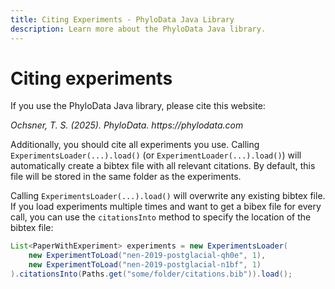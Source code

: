 ```yaml
---
title: Citing Experiments - PhyloData Java Library
description: Learn more about the PhyloData Java library.
---
```


# Citing experiments

If you use the PhyloData Java library, please cite this website:

_Ochsner, T. S. (2025). PhyloData. https://phylodata.com_

Additionally, you should cite all experiments you use. Calling `ExperimentsLoader(...).load()` (or `ExperimentLoader(...).load()`) will automatically create a bibtex file with all relevant citations. By default, this file will be stored in the same folder as the experiments.

Calling `ExperimentsLoader(...).load()` will overwrite any existing bibtex file. If you load experiments multiple times and want to get a bibex file for every call, you can use the `citationsInto` method to specify the location of the bibtex file:

```java
List<PaperWithExperiment> experiments = new ExperimentsLoader(
	new ExperimentToLoad("nen-2019-postglacial-qh0e", 1),
	new ExperimentToLoad("nen-2019-postglacial-n1bf", 1)
).citationsInto(Paths.get("some/folder/citations.bib")).load();
```
